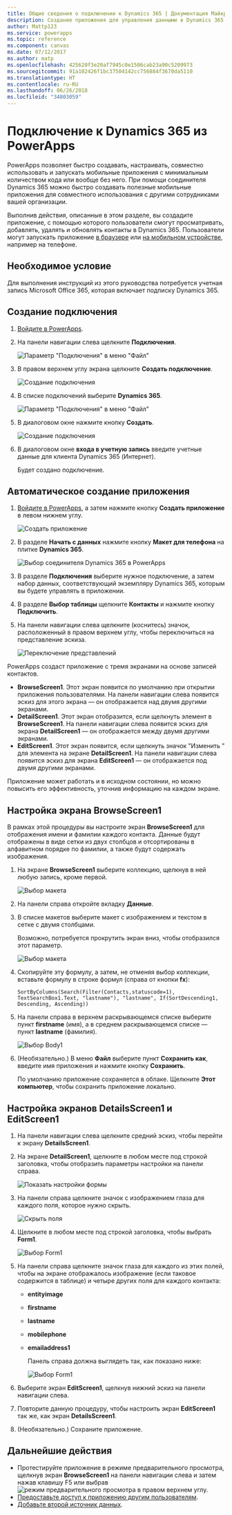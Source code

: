 ```yaml
---
title: Общие сведения о подключении к Dynamics 365 | Документация Майкрософт
description: Создание приложения для управления данными в Dynamics 365
author: Mattp123
ms.service: powerapps
ms.topic: reference
ms.component: canvas
ms.date: 07/12/2017
ms.author: matp
ms.openlocfilehash: 425620f3e20af7945c0e1506cab23a90c5209973
ms.sourcegitcommit: 91a102426f1bc37504142cc756884f3670da5110
ms.translationtype: HT
ms.contentlocale: ru-RU
ms.lasthandoff: 06/26/2018
ms.locfileid: "34803059"
---
```

# <a name="connect-to-dynamics-365-from-powerapps"></a>Подключение к Dynamics 365 из PowerApps
PowerApps позволяет быстро создавать, настраивать, совместно использовать и запускать мобильные приложения с минимальным количеством кода или вообще без него. При помощи соединителя Dynamics 365 можно быстро создавать полезные мобильные приложения для совместного использования с другими сотрудниками вашей организации.

Выполнив действия, описанные в этом разделе, вы создадите приложение, с помощью которого пользователи смогут просматривать, добавлять, удалять и обновлять контакты в Dynamics 365. Пользователи могут запускать приложение [в браузере](../../../user/run-app-browser.md) или [на мобильном устройстве](../../../user/run-app-client.md), например на телефоне.

## <a name="prerequisite"></a>Необходимое условие
Для выполнения инструкций из этого руководства потребуется учетная запись Microsoft Office 365, которая включает подписку Dynamics 365.

## <a name="create-a-connection"></a>Создание подключения
1. [Войдите в PowerApps](https://web.powerapps.com/).
2. На панели навигации слева щелкните **Подключения**.
   
    ![Параметр "Подключения" в меню "Файл"](./media/connection-dynamics-crmonline/file-connections.png)
3. В правом верхнем углу экрана щелкните **Создать подключение**.
   
    ![Создание подключения](./media/connection-dynamics-crmonline/new-connection.png)
4. В списке подключений выберите **Dynamics 365**.
   
    ![Параметр "Подключения" в меню "Файл"](./media/connection-dynamics-crmonline/connection-d365.png)
5. В диалоговом окне нажмите кнопку **Создать**.
   
    ![Создание подключения](./media/connection-dynamics-crmonline/create-connection.png)
6. В диалоговом окне **входа в учетную запись** введите учетные данные для клиента Dynamics 365 (Интернет).
   
    Будет создано подключение.

## <a name="generate-an-app-automatically"></a>Автоматическое создание приложения
1. [Войдите в PowerApps](https://web.powerapps.com/), а затем нажмите кнопку **Создать приложение** в левом нижнем углу.
   
    ![Создать приложение](./media/connection-dynamics-crmonline/new-app.png)
2. В разделе **Начать с данных** нажмите кнопку **Макет для телефона** на плитке **Dynamics 365**.
   
    ![Выбор соединителя Dynamics 365 в PowerApps](./media/connection-dynamics-crmonline/phonelayout.png)
3. В разделе **Подключения** выберите нужное подключение, а затем набор данных, соответствующий экземпляру Dynamics 365, которым вы будете управлять в приложении.
4. В разделе **Выбор таблицы** щелкните **Контакты** и нажмите кнопку **Подключить**.
5. На панели навигации слева щелкните (коснитесь) значок, расположенный в правом верхнем углу, чтобы переключиться на представление эскиза.
   
    ![Переключение представлений](./media/connection-dynamics-crmonline/toggle-view.png)

PowerApps создаст приложение с тремя экранами на основе записей контактов.

* **BrowseScreen1**. Этот экран появится по умолчанию при открытии приложения пользователями. На панели навигации слева появится эскиз для этого экрана — он отображается над двумя другими экранами.
* **DetailScreen1**. Этот экран отобразится, если щелкнуть элемент в **BrowseScreen1**.  На панели навигации слева появится эскиз для экрана **DetailScreen1** — он отображается между двумя другими экранами.
* **EditScreen1**. Этот экран появится, если щелкнуть значок "Изменить " для элемента на экране **DetailScreen1**. На панели навигации слева появится эскиз для экрана **EditScreen1** — он отображается под двумя другими экранами.

Приложение может работать и в исходном состоянии, но можно повысить его эффективность, уточнив информацию на каждом экране.

## <a name="customize-browsescreen1"></a>Настройка экрана BrowseScreen1
В рамках этой процедуры вы настроите экран **BrowseScreen1** для отображения имени и фамилии каждого контакта. Данные будут отображены в виде сетки из двух столбцов и отсортированы в алфавитном порядке по фамилии, а также будут содержать изображения.

1. На экране **BrowseScreen1** выберите коллекцию, щелкнув в ней любую запись, кроме первой.
   
    ![Выбор макета](./media/connection-dynamics-crmonline/select-gallery.png)
2. На панели справа откройте вкладку **Данные**.
3. В списке макетов выберите макет с изображением и текстом в сетке с двумя столбцами.
   
    Возможно, потребуется прокрутить экран вниз, чтобы отобразился этот параметр.
   
    ![Выбор макета](./media/connection-dynamics-crmonline/select-layout.png)
4. Скопируйте эту формулу, а затем, не отменяя выбор коллекции, вставьте формулу в строке формул (справа от кнопки **fx**):
   
    `SortByColumns(Search(Filter(Contacts,statuscode=1), TextSearchBox1.Text, "lastname"), "lastname", If(SortDescending1, Descending, Ascending))`
5. На панели справа в верхнем раскрывающемся списке выберите пункт **firstname** (имя), а в среднем раскрывающемся списке — пункт **lastname** (фамилия).
   
    ![Выбор Body1](./media/connection-dynamics-crmonline/firstname-lastname.png)
6. (Необязательно.) В меню **Файл** выберите пункт **Сохранить как**, введите имя приложения и нажмите кнопку **Сохранить**.
   
    По умолчанию приложение сохраняется в облаке. Щелкните **Этот компьютер**, чтобы сохранить приложение локально.

## <a name="customize-detailsscreen1-and-editscreen1"></a>Настройка экранов DetailsScreen1 и EditScreen1
1. На панели навигации слева щелкните средний эскиз, чтобы перейти к экрану **DetailsScreen1**.
2. На экране **DetailScreen1**, щелкните в любом месте под строкой заголовка, чтобы отобразить параметры настройки на панели справа.
   
    ![Показать настройки формы](./media/connection-dynamics-crmonline/show-customization.png)
3. На панели справа щелкните значок с изображением глаза для каждого поля, которое нужно скрыть.
   
    ![Скрыть поля](./media/connection-dynamics-crmonline/hide-field.png)
4. Щелкните в любом месте под строкой заголовка, чтобы выбрать **Form1**.
   
    ![Выбор Form1](./media/connection-dynamics-crmonline/select-form1.png)
5. На панели справа щелкните значок глаза для каждого из этих полей, чтобы на экране отображалось изображение (если таковое содержится в таблице) и четыре других поля для каждого контакта:
   
   * **entityimage**
   * **firstname**
   * **lastname**
   * **mobilephone**
   * **emailaddress1**
     
     Панель справа должна выглядеть так, как показано ниже:
     
     ![Выбор Form1](./media/connection-dynamics-crmonline/show-fields.png)
6. Выберите экран **EditScreen1**, щелкнув нижний эскиз на панели навигации слева.
7. Повторите данную процедуру, чтобы настроить экран **EditScreen1** так же, как экран **DetailsScreen1**.
8. (Необязательно.) Сохраните приложение.

## <a name="next-steps"></a>Дальнейшие действия
* Протестируйте приложение в режиме предварительного просмотра, щелкнув экран **BrowseScreen1** на панели навигации слева и затем нажав клавишу F5 или выбрав ![режим предварительного просмотра](./media/connection-dynamics-crmonline/runpowerapp.png) в правом верхнем углу.
* [Предоставьте доступ к приложению другим пользователям](../share-app.md).
* [Добавьте второй источник данных](../add-data-connection.md).

